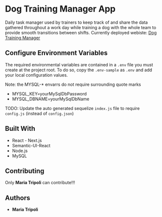# Dog Training Manager App
Daily task manager used by trainers to keep track of and share the data gathered throughout a work day while training a dog with the whole team to provide smooth transitions between shifts. 
Currently deployed webiste:
[Dog Training Manager](https://zeit.co/meatripoli/final-project "Dog Training Manager")

## Configure Environment Variables

The required environmental variables are contained in a `.env` file you must create at the project root. To do so, copy the `.env-sample` as `.env` and add your local configuration values.

Note: the MYSQL-\* envarrs do not require surrounding quote marks

- MYSQL_KEY=yourMySqlDbPassword
- MYSQL_DBNAME=yourMySqlDbName

TODO: Update the auto generated sequelize `index.js` file to require `config.js` (instead of `config.json`)

## Built With
+ React - Next.js
+ Semantic-UI-React
+ Node.js
+ MySQL

## Contributing
Only **Maria Tripoli** can contribute!!!

## Authors
+ **Maria Tripoli**